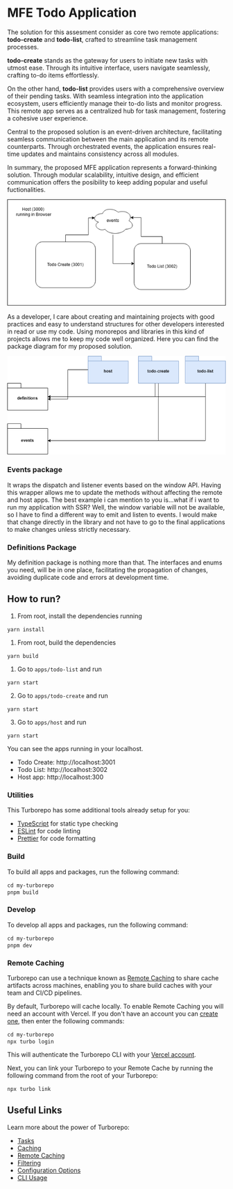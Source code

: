 # MFE Todo Application

The solution for this assesment consider as core two remote applications: **todo-create** and **todo-list**, crafted to streamline task management processes.

**todo-create** stands as the gateway for users to initiate new tasks with utmost ease. Through its intuitive interface, users navigate seamlessly, crafting to-do items effortlessly.

On the other hand, **todo-list** provides users with a comprehensive overview of their pending tasks. With seamless integration into the application ecosystem, users efficiently manage their to-do lists and monitor progress. This remote app serves as a centralized hub for task management, fostering a cohesive user experience.

Central to the proposed solution is an event-driven architecture, facilitating seamless communication between the main application and its remote counterparts. Through orchestrated events, the application ensures real-time updates and maintains consistency across all modules.

In summary, the proposed MFE application represents a forward-thinking solution. Through modular scalability, intuitive design, and efficient communication offers the posibility to keep adding popular and useful fuctionalities.

  ![Diagram 1](./diagram-1.png)


As a developer, I care about creating and maintaining projects with good practices and easy to understand structures for other developers interested in read or use my code.
Using monorepos and libraries in this kind of projects allows me to keep my code well organized. Here you can find the package diagram for my proposed solution.

![Diagram 2](./diagram-2.png)

### Events package

It wraps the dispatch and listener events based on the window API. Having this wrapper allows me to update the methods without affecting the remote and host apps. The best example i can mention to you is...what if i want to run my application with SSR? 
Well, the window variable will not be available, so I have to find a different way to emit and listen to events.
I would make that change directly in the library and not have to go to the final applications to make changes unless strictly necessary.

### Definitions Package
My definition package is nothing more than that. The interfaces and enums you need, will be in one place, facilitating the propagation of changes, avoiding duplicate code and errors at development time.


## How to run?


1.  From root, install the dependencies running 
```
yarn install
```

1.  From root, build the dependencies 
```
yarn build
```

1. Go to `apps/todo-list` and run
```
yarn start
```

2. Go to `apps/todo-create` and run
```
yarn start
```

3. Go to `apps/host` and run
```
yarn start
```

You can see the apps running in your localhost.

- Todo Create: http://localhost:3001
- Todo List: http://localhost:3002
- Host app: http://localhost:300

### Utilities

This Turborepo has some additional tools already setup for you:

- [TypeScript](https://www.typescriptlang.org/) for static type checking
- [ESLint](https://eslint.org/) for code linting
- [Prettier](https://prettier.io) for code formatting

### Build

To build all apps and packages, run the following command:

```
cd my-turborepo
pnpm build
```

### Develop

To develop all apps and packages, run the following command:

```
cd my-turborepo
pnpm dev
```

### Remote Caching

Turborepo can use a technique known as [Remote Caching](https://turbo.build/repo/docs/core-concepts/remote-caching) to share cache artifacts across machines, enabling you to share build caches with your team and CI/CD pipelines.

By default, Turborepo will cache locally. To enable Remote Caching you will need an account with Vercel. If you don't have an account you can [create one](https://vercel.com/signup), then enter the following commands:

```
cd my-turborepo
npx turbo login
```

This will authenticate the Turborepo CLI with your [Vercel account](https://vercel.com/docs/concepts/personal-accounts/overview).

Next, you can link your Turborepo to your Remote Cache by running the following command from the root of your Turborepo:

```
npx turbo link
```

## Useful Links

Learn more about the power of Turborepo:

- [Tasks](https://turbo.build/repo/docs/core-concepts/monorepos/running-tasks)
- [Caching](https://turbo.build/repo/docs/core-concepts/caching)
- [Remote Caching](https://turbo.build/repo/docs/core-concepts/remote-caching)
- [Filtering](https://turbo.build/repo/docs/core-concepts/monorepos/filtering)
- [Configuration Options](https://turbo.build/repo/docs/reference/configuration)
- [CLI Usage](https://turbo.build/repo/docs/reference/command-line-reference)
